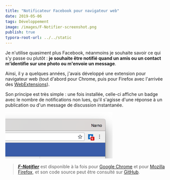 ```yaml
---
title: "Notificateur Facebook pour navigateur web"
date: 2019-05-06
tags: Développement
image: /images/F-Notifier-screenshot.png
publish: true
typora-root-url: ../../static
---
```


Je n'utilise quasiment plus Facebook, néanmoins je souhaite savoir ce qui s'y passe ou plutôt : **je souhaite être notifié quand un amis ou un contact m'identifie sur une photo ou m'envoie un message**.

Ainsi, il y a quelques années, j'avais développé une extension pour navigateur web (tout d'abord pour Chrome, puis pour Firefox avec l'arrivée des [WebExtensions](https://developer.mozilla.org/fr/docs/Mozilla/Add-ons/WebExtensions)).

Son principe est très simple : une fois installée, celle-ci affiche un badge avec le nombre de notifications non lues, qu'il s'agisse d'une réponse à un publication ou d'un message de discussion instantanée.

[![F-Notifier-screenshot](/images/F-Notifier-screenshot.png)](https://github.com/Narno/F-Notifier)

> [***F-Notifier***](https://github.com/Narno/F-Notifier) est disponible à la fois pour [Google Chrome](https://chrome.google.com/webstore/detail/f-notifier/befpdcighpikpkklmfonkmdafmfnnkfn) et pour [Mozilla Firefox](https://addons.mozilla.org/fr/firefox/addon/f-notifier/), et son code source peut être consulté sur [GitHub](https://github.com/Narno/F-Notifier).
